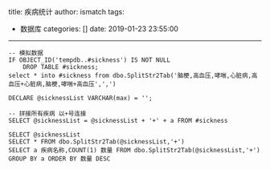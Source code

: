 title: 疾病统计
author: ismatch
tags:
  - 数据库
categories: []
date: 2019-01-23 23:55:00
---
```
-- 模拟数据
IF OBJECT_ID('tempdb..#sickness') IS NOT NULL
    DROP TABLE #sickness;
select * into #sickness from dbo.SplitStr2Tab('脑梗,高血压,哮喘,心脏病,高血压+心脏病,脑梗,哮喘+高血压',',')

DECLARE @sicknessList VARCHAR(max) = '';

-- 拼接所有疾病 以+号连接
SELECT @sicknessList = @sicknessList + '+' + a FROM #sickness

SELECT @sicknessList
SELECT * FROM dbo.SplitStr2Tab(@sicknessList,'+') 
SELECT a 疾病名称,COUNT(1) 数量 FROM dbo.SplitStr2Tab(@sicknessList,'+') GROUP BY a ORDER BY 数量 DESC
```